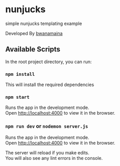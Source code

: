 # nunjucks

simple nunjucks templating example

Developed By [bwanamaina](https://bwanamaina.com)

## Available Scripts

In the root project directory, you can run:

### `npm install`

This will install the required dependencies

### `npm start`

Runs the app in the development mode.<br />
Open [http://localhost:4000](http://localhost:4000) to view it in the browser.

### `npm run dev` or `nodemon server.js`

Runs the app in the development mode.<br />
Open [http://localhost:4000](http://localhost:4000) to view it in the browser.

The server will reload if you make edits.<br />
You will also see any lint errors in the console.
